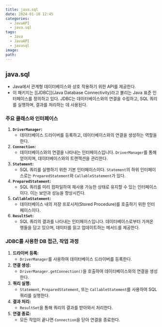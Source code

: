 ```yaml
---
title: java.sql
date: 2024-01-18 12:45
categories:
  - JavaAPI
  - java.sql
tags:
  - Java
  - JavaAPI
  - javasql
image: 
path:
---
```


## java.sql
+ Java에서 관계형 데이터베이스와 상호 작용하기 위한 API를 제공한다. 
+ 이 패키지는 [[JDBC]](Java Database Connectivity)라고 불리는 Java 표준 인터페이스를 정의하고 있다. JDBC는 데이터베이스와의 연결을 수립하고, SQL 쿼리를 실행하며, 결과를 처리하는 데 사용된다.

### 주요 클래스와 인터페이스
1. **`DriverManager`:**
    - 데이터베이스 드라이버를 등록하고, 데이터베이스와의 연결을 생성하는 역할을 한다.
2. **`Connection`:**
    - 데이터베이스와의 연결을 나타내는 인터페이스입니다. `DriverManager`를 통해 얻어지며, 데이터베이스와의 트랜잭션을 관리한다.
3. **`Statement`:**
    - SQL 쿼리를 실행하기 위한 기본 인터페이스이다. `Statement`의 하위 인터페이스로는 `PreparedStatement`와 `CallableStatement`가 있다.
4. **`PreparedStatement`:**
    - SQL 쿼리를 미리 컴파일하여 재사용 가능한 상태로 유지할 수 있는 인터페이스이다. 이는 보안과 성능을 향상시킨다.
5. **`CallableStatement`:**
    - 데이터베이스 내의 저장 프로시저(Stored Procedure)를 호출하기 위한 인터페이스이다.
6. **`ResultSet`:**
    - SQL 쿼리의 결과를 나타내는 인터페이스입니다. 데이터베이스로부터 가져온 행들을 담고 있으며, 데이터를 읽고 업데이트하는 메서드를 제공한다.

### JDBC를 사용한 DB 접근, 작업 과정
1. **드라이버 등록:**
    - `DriverManager`를 사용하여 데이터베이스 드라이버를 등록한다.
2. **연결 생성:**
    - `DriverManager.getConnection()`을 호출하여 데이터베이스와의 연결을 생성한다.
3. **쿼리 실행:**
    - `Statement`, `PreparedStatement`, 또는 `CallableStatement`를 사용하여 SQL 쿼리를 실행한다.
4. **결과 처리:**
    - `ResultSet`을 통해 쿼리의 결과를 받아와서 처리한다.
5. **연결 종료:**
    - 모든 작업이 끝나면 `Connection`을 닫아 연결을 종료한다.